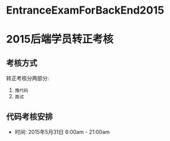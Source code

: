 # EntranceExamForBackEnd2015
# 2015后端学员转正考核
## 考核方式
转正考核分两部分: 
1. `撸代码` 
2. `面试`

## 代码考核安排
- 时间: 2015年5月31日 8:00am - 21:00am 
